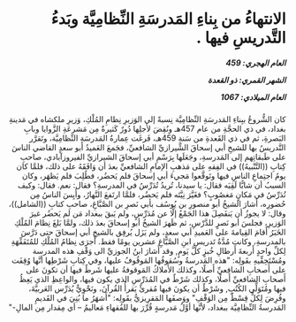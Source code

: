 <h1 dir="rtl">الانتهاءُ من بِناءِ المَدرسَةِ النِّظامِيَّة وبَدءُ التَّدريسِ فيها .</h1>

<h5 dir="rtl">العام الهجري:  459

الشهر القمري: ذو القعدة

العام الميلادي: 1067</h5>

<p dir="rtl">كان الشُّروعُ ببِناءِ المَدرسَةِ النِّظامِيَّة نِسبةً إلى الوَزيرِ نِظامِ المُلْكِ، وَزيرِ ملكشاه في مَدينةِ بغداد، في ذي الحجَّةِ من عام 457هـ ونُقِضَ لأَجلِها دُورٌ كَثيرةٌ مِن مَشرعَةِ الزَّوايا وبابِ البَصرةِ، ثم في ذي القَعدةِ من سَنةِ 459هـ، فَرغَت عِمارةُ المَدرسَةِ النِّظامِيَّة، وتَقرَّر التَّدريسُ بها للشيخِ أبي إسحاقَ الشِّيرازيِّ الشافعيِّ، فجَمعَ العَميدُ أبو سعدٍ القاضي الناسَ على طَبقاتِهم إلى المَدرسةِ، وجَعَلَها بِرَسْمِ أبي إسحاقَ الشيرازيِّ الفيروزآبادي، صاحبِ كِتابِ ((التَّنْبيهُ)) في الفِقهِ على مَذهبِ الإمامِ الشافعيِّ بعدَ أن وَافَقَهُ على ذلك، فلمَّا كان يومُ اجتِماعِ الناسِ فيها وتَوقَّعوا مَجيءَ أبي إسحاقَ فلم يَحضُر، فطُلِبَ فلم يَظهَر، وكان السببُ أن شابًّا لَقِيَه فقال: يا سيدنا، تُريدُ تُدَرِّسُ في المدرسةِ؟ فقال: نعم. فقال: وكيف تُدَرِّسُ في مَكانٍ مَغصُوبٍ؟ فغَيَّرَ نِيَّتَه فلم يَحضُر، فلمَّا ارتَفعَ النَّهارُ، وأَيِسَ الناسُ مِن حُضورِه، أشارَ الشيخُ أبو منصورِ بن يُوسُف بأبي نَصرِ بن الصَّبَّاغِ، صاحبِ كتابِ ((الشامل))، وقال: لا يجوزُ أن يَنفَصِلَ هذا الجَمْعُ إلَّا عن مُدَرِّسٍ، ولم يَبقَ ببغداد مَن لم يَحضُر غيرَ الوَزيرِ، فجلسَ أبو نَصرٍ للدَّرْسِ، ثم ظَهرَ الشيخُ أبو إسحاقَ بعدَ ذلك، ولمَّا بَلغَ نِظامَ المُلْكِ الخَبَرُ أَقامَ القِيامةَ على العَميدِ أبي سعدٍ، ولم يَزَل يُرفِق بالشيخِ أبي إسحاقَ حتى دَرَّسَ بالمدرسةِ، وكانت مُدَّةُ تَدريسِ ابنِ الصَّبَّاغِ عشرين يومًا فقط. أَجرَى نِظامُ المُلْكِ للمُتَفَقِّهَةِ لِكلِّ واحدٍ أَربعةَ أَرطالِ خُبزٍ كلَّ يَومٍ, وقد أَشارَ ابنُ الجوزيِّ الى وَقْفِ هذه المدرسة ومُسْتَحِقِّيهِ بقَولِه: "هذه المَدرسةُ وسُقوفُها المَوقُوفُ عليها، وفي كِتابِ شَرْطِها أنَّها وُقِفَت على أَصحابِ الشافعيِّ أَصلًا، وكذلك الأَملاكُ المَوقوفةُ عليها شَرطٌ فيها أن تكونَ على أَصحابِ الشافعيِّ أَصلًا، وكذلك شَرْطٌ في المُدَرِّسِ الذي يكون فيها، والواعِظِ الذي يَعِظُ فيها ومُتَوَلِّي الكُتُبِ, وشَرْطٌ أن يكونَ فيها مُقرئٌ يَقرأُ القُرآنَ، ونَحْوِيٌّ يُدَرِّس العَربيَّةَ، وفُرِضَ لِكلٍّ قِسْطٌ مِن الوَقْفِ" ووَصفَها المَقرِيزيُّ بقَولِه: "أَشهَرُ ما بُنِيَ في القَديمِ المَدرسةُ النِّظامِيَّة ببغداد، لأنَّها أوَّلُ مَدرسةٍ قُرِّرَ بها للفُقهاءِ مَعاليمُ – أي مِقدار مِن المالِ-"</p></br>
